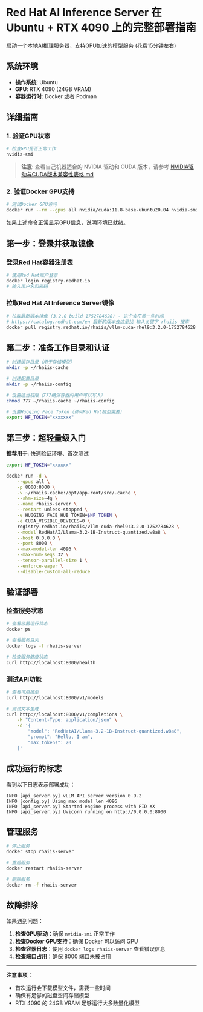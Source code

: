 # Red Hat AI Inference Server 在 Ubuntu + RTX 4090 上的完整部署指南

启动一个本地AI推理服务器，支持GPU加速的模型服务
(花费15分钟左右)
## 系统环境

- **操作系统**: Ubuntu
- **GPU**: RTX 4090 (24GB VRAM)
- **容器运行时**: Docker 或者 Podman

## 详细指南

### 1. 验证GPU状态

```bash
# 检查GPU是否正常工作
nvidia-smi
```

> **注意**: 查看自己机器适合的 NVIDIA 驱动和 CUDA 版本，请参考 [NVIDIA驱动与CUDA版本兼容性表格.md](NVIDIA驱动与CUDA版本兼容性表格.md)

### 2. 验证Docker GPU支持

```bash
# 测试Docker GPU访问
docker run --rm --gpus all nvidia/cuda:11.8-base-ubuntu20.04 nvidia-smi
```

如果上述命令正常显示GPU信息，说明环境已就绪。

## 第一步：登录并获取镜像

### 登录Red Hat容器注册表

```bash
# 使用Red Hat账户登录
docker login registry.redhat.io
# 输入用户名和密码
```

### 拉取Red Hat AI Inference Server镜像

```bash
# 拉取最新版本镜像 (3.2.0 build 1752784628) - 这个会花费一些时间
# https://catalog.redhat.com/en 最新的版本去这里找 输入关键字 rhaiis 搜索
docker pull registry.redhat.io/rhaiis/vllm-cuda-rhel9:3.2.0-1752784628
```

## 第二步：准备工作目录和认证

```bash
# 创建缓存目录（用于存储模型）
mkdir -p ~/rhaiis-cache

# 创建配置目录
mkdir -p ~/rhaiis-config

# 设置适当权限（777确保容器内用户可以写入）
chmod 777 ~/rhaiis-cache ~/rhaiis-config

# 设置Hugging Face Token（访问Red Hat模型需要）
export HF_TOKEN="xxxxxxx"
```

## 第三步：超轻量级入门

**推荐用于**: 快速验证环境、首次测试

```bash
export HF_TOKEN="xxxxxx"

docker run -d \
    --gpus all \
    -p 8000:8000 \
    -v ~/rhaiis-cache:/opt/app-root/src/.cache \
    --shm-size=4g \
    --name rhaiis-server \
    --restart unless-stopped \
    -e HUGGING_FACE_HUB_TOKEN=$HF_TOKEN \
    -e CUDA_VISIBLE_DEVICES=0 \
    registry.redhat.io/rhaiis/vllm-cuda-rhel9:3.2.0-1752784628 \
    --model RedHatAI/Llama-3.2-1B-Instruct-quantized.w8a8 \
    --host 0.0.0.0 \
    --port 8000 \
    --max-model-len 4096 \
    --max-num-seqs 32 \
    --tensor-parallel-size 1 \
    --enforce-eager \
    --disable-custom-all-reduce
```

## 验证部署

### 检查服务状态

```bash
# 查看容器运行状态
docker ps

# 查看服务日志
docker logs -f rhaiis-server

# 检查服务健康状态
curl http://localhost:8000/health
```

### 测试API功能

```bash
# 查看可用模型
curl http://localhost:8000/v1/models

# 测试文本生成
curl http://localhost:8000/v1/completions \
    -H "Content-Type: application/json" \
    -d '{
        "model": "RedHatAI/Llama-3.2-1B-Instruct-quantized.w8a8",
        "prompt": "Hello, I am",
        "max_tokens": 20
    }'
```

## 成功运行的标志

看到以下日志表示部署成功：
```
INFO [api_server.py] vLLM API server version 0.9.2
INFO [config.py] Using max model len 4096
INFO [api_server.py] Started engine process with PID XX
INFO [api_server.py] Uvicorn running on http://0.0.0.0:8000
```

## 管理服务

```bash
# 停止服务
docker stop rhaiis-server

# 重启服务
docker restart rhaiis-server

# 删除服务
docker rm -f rhaiis-server
```

## 故障排除

如果遇到问题：

1. **检查GPU驱动**：确保 `nvidia-smi` 正常工作
2. **检查Docker GPU支持**：确保 Docker 可以访问 GPU
3. **检查容器日志**：使用 `docker logs rhaiis-server` 查看错误信息
4. **检查端口占用**：确保 8000 端口未被占用

---

**注意事项**：
- 首次运行会下载模型文件，需要一些时间
- 确保有足够的磁盘空间存储模型
- RTX 4090 的 24GB VRAM 足够运行大多数量化模型
